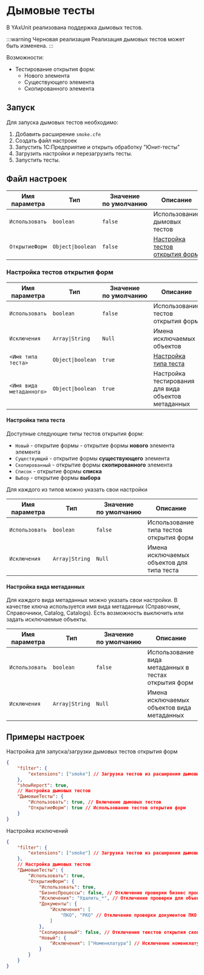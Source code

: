 # Дымовые тесты

В YAxUnit реализована поддержка дымовых тестов.

:::warning Черновая реализация
Реализация дымовых тестов может быть изменена.
:::

Возможности:

* Тестирование открытия форм:
  * Нового элемента
  * Существующего элемента
  * Скопированного элемента

## Запуск

Для запуска дымовых тестов необходимо:

1. Добавить расширение `smoke.cfe`
2. Создать файл настроек
3. Запустить 1С:Предприятие и открыть обработку "Юнит-тесты"
4. Загрузить настройки и перезагрузить тесты.
5. Запустить тесты.

## Файл настроек

| Имя параметра  | Тип               | Значение по умолчанию | Описание                                                          |
|----------------|-------------------|-----------------------|-------------------------------------------------------------------|
| `Использовать` | `boolean`         | `false`               | Использование дымовых тестов                                      |
| `ОткрытиеФорм` | `Object\|boolean` | `false`               | [Настройка тестов открытия форм](#настройка-тестов-открытия-форм) |

### Настройка тестов открытия форм

| Имя параметра            | Тип               | Значение по умолчанию | Описание                                            |
|--------------------------|-------------------|-----------------------|-----------------------------------------------------|
| `Использовать`           | `boolean`         | `false`               | Использование тестов открытия форм                  |
| `Исключения`             | `Array\|String`   | `Null`                | Имена исключаемых объектов                          |
| `<Имя типа теста>`       | `Object\|boolean` | `true`                | [Настройка типа теста](#настройка-типа-теста)       |
| `<Имя вида метаданного>` | `Object\|boolean` | `true`                | Настройка тестирования для вида объектов метаданных |

#### Настройка типа теста

Доступные следующие типы тестов открытия форм:

* `Новый` - открытие формы  - открытие формы **нового** элемента элемента
* `Существующий` - открытие формы **существующего** элемента
* `Скопированный` - открытие формы **скопированного** элемента
* `Список` - открытие формы **списка**
* `Выбор` - открытие формы **выбора**

Для каждого из типов можно указать свои настройки

| Имя параметра  | Тип             | Значение по умолчанию | Описание                                  |
|----------------|-----------------|-----------------------|-------------------------------------------|
| `Использовать` | `boolean`       | `false`               | Использование типа тестов открытия форм   |
| `Исключения`   | `Array\|String` | `Null`                | Имена исключаемых объектов для типа теста |

#### Настройка вида метаданных

Для каждого вида метаданных можно указать свои настройки. В качестве ключа используется имя вида метаданных (Справочник, Справочники, Catalog, Catalogs).
Есть возможность выключить или задать исключаемые объекты.

| Имя параметра  | Тип             | Значение по умолчанию | Описание                                             |
|----------------|-----------------|-----------------------|------------------------------------------------------|
| `Использовать` | `boolean`       | `false`               | Использование вида метаданных в тестах открытия форм |
| `Исключения`   | `Array\|String` | `Null`                | Имена исключаемых объектов вида метаданных           |

## Примеры настроек

Настройка для запуска/загрузки дымовых тестов открытия форм

```json title="Дымовые тесты.json"
{
    "filter": {
        "extensions": ["smoke"] // Загрузка тестов из расширения дымовых тестов
    },
    "showReport": true,
    // Настройка дымовых тестов
    "ДымовыеТесты": {
        "Использовать": true, // Включение дымовых тестов
        "ОткрытиеФорм": true // Использование тестов открытия форм
    }
}
```

Настройка исключений

```json title="Исключения.json"
{
    "filter": {
        "extensions": ["smoke"] // Загрузка тестов из расширения дымовых тестов
    },
    // Настройка дымовых тестов
    "ДымовыеТесты": {
        "Использовать": true,
        "ОткрытиеФорм": {
            "Использовать": true,
            "БизнесПроцессы": false, // Отключение проверки бизнес процессов
            "Исключения": "Удалить_*", // Отключение проверки для объектов, название которых начинается с "Удалить_"
            "Документы": {
                "Исключения": [
                    "ПКО", "РКО" // Отключение проверки документов ПКО и РКО
                ]
            },
            "Скопированный": false, // Отключение текстов открытия скопированного элемента,
            "Новый": {
                "Исключения": ["Номенклатура"] // Исключение номенклатуры из тестов открытия нового элемента
            }
        }
    }
}
```
